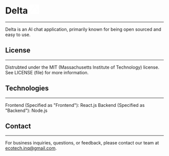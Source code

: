 # Delta <img src="Assets/Delta.png" alt="Delta Logo" width="30" height="30">
---
Delta is an AI chat application, primarily known for being open sourced and easy to use.

## License
---
Distrubted under the MIT (Massachusetts Institute of Technology) license.
See LICENSE (file) for more information.

## Technologies
---
Frontend (Specified as "Frontend"): React.js
Backend (Specified as "Backend"): Node.js

## Contact
---
For business inquiries, questions, or feedback, please contact our team at ecotech.inq@gmail.com.
